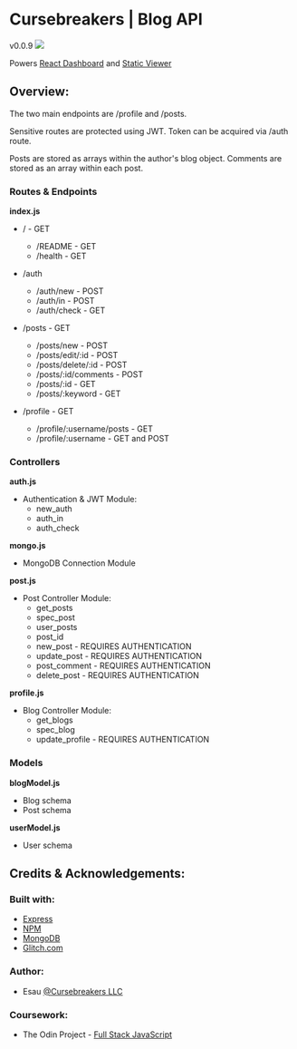 # Cursebreakers | Blog API

v0.0.9 ![](/images/brkr-cloud.png)

Powers [React Dashboard](https://github.com/cursebreakers/blog-react-dashboard) and [Static Viewer](https://github.com/cursebreakers/blog-static-viewer)


## Overview:

The two main endpoints are /profile and /posts. 

Sensitive routes are protected using JWT. Token can be acquired via /auth route.

Posts are stored as arrays within the author's blog object. Comments are stored as an array within each post. 

### Routes & Endpoints

**index.js**
- / - GET
  - /README - GET
  - /health - GET

- /auth
  - /auth/new - POST
  - /auth/in - POST
  - /auth/check - GET

- /posts - GET
  - /posts/new - POST
  - /posts/edit/:id - POST
  - /posts/delete/:id - POST
  - /posts/:id/comments - POST
  - /posts/:id - GET
  - /posts/:keyword - GET

- /profile - GET
  - /profile/:username/posts - GET
  - /profile/:username - GET and POST

### Controllers

**auth.js**
- Authentication & JWT Module:
  - new_auth
  - auth_in
  - auth_check

**mongo.js**
- MongoDB Connection Module

**post.js**
- Post Controller Module:
  - get_posts
  - spec_post
  - user_posts
  - post_id
  - new_post - REQUIRES AUTHENTICATION
  - update_post - REQUIRES AUTHENTICATION
  - post_comment - REQUIRES AUTHENTICATION
  - delete_post - REQUIRES AUTHENTICATION

**profile.js**
- Blog Controller Module:
  - get_blogs
  - spec_blog
  - update_profile - REQUIRES AUTHENTICATION

### Models
**blogModel.js**
- Blog schema
- Post schema

**userModel.js**
- User schema

## Credits & Acknowledgements:

### Built with:

- [Express](https://expressjs.com/)
- [NPM](https://www.npmjs.com/)
- [MongoDB](https://www.mongodb.com/)
- [Glitch.com](https://glitch.com/)

### Author:

- Esau [@Cursebreakers LLC](https://cursebreakers.net)

### Coursework:

- The Odin Project - [Full Stack JavaScript](https://www.theodinproject.com/lessons/nodejs-blog-api)